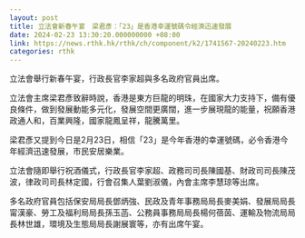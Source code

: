```yaml
---
layout: post
title: 立法會新春午宴　梁君彥：「23」是香港幸運號碼令經濟迅速發展
date: 2024-02-23 13:30:20.000000000 +08:00
link: https://news.rthk.hk/rthk/ch/component/k2/1741567-20240223.htm
categories: rthk
---
```


立法會舉行新春午宴，行政長官李家超與多名政府官員出席。

立法會主席梁君彥致辭時說，香港是東方巨龍的明珠，在國家大力支持下，備有優良條件，做到發展動能多元化，發展空間更廣闊，進一步展現龍的能量，祝願香港政通人和，百業興隆，國家龍鳳呈祥，龍騰萬里。

梁君彥又提到今日是2月23日，相信「23」是今年香港的幸運號碼，必令香港今年經濟迅速發展，市民安居樂業。

立法會隨即舉行祝酒儀式，行政長官李家超、政務司司長陳國基、財政司司長陳茂波，律政司司長林定國，行會召集人葉劉淑儀，內會主席李慧琼等出席。

多名政府官員包括保安局局長鄧炳強、民政及青年事務局局長麥美娟、發展局局長甯漢豪、勞工及福利局局長孫玉菡、公務員事務局局長楊何蓓茵、運輸及物流局局長林世雄，環境及生態局局長謝展寰等，亦有出席午宴。
